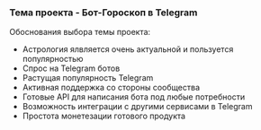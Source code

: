 ### Тема проекта - Бот-Гороскоп в Telegram
Обоснования выбора темы проекта:
- Астрология ялвляется очень актуальной и пользуется популярностью
- Спрос на Telegram ботов
- Растущая популярность Telegram
- Активная поддержка со стороны сообщества
- Готовые API для написания бота под любые потребности
- Возможность интеграции с другими сервисами в Telegram
- Простота монетезации готового продукта
